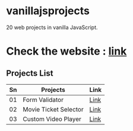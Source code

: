 # vanillajsprojects

20 web projects in vanilla JavaScript.

# Check the website : [link](https://jagritparajuli.github.io/vanillajsprojects/)

## Projects List

| Sn  | Projects              | Link                                                                                        |
| --- | --------------------- | ------------------------------------------------------------------------------------------- |
| 01  | Form Validator        | [Link](https://jagritparajuli.github.io/vanillajsprojects/form-validator/index.html)        |
| 02  | Movie Ticket Selector | [Link](https://jagritparajuli.github.io/vanillajsprojects/moive-ticket-selector/index.html) |
| 03  | Custom Video Player   | [Link](https://jagritparajuli.github.io/vanillajsprojects/video-player/index.html)          |
